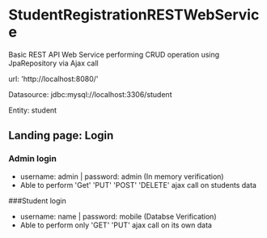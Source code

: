 # StudentRegistrationRESTWebService
Basic REST API Web Service performing CRUD operation using JpaRepository via Ajax call

url: 'http://localhost:8080/'

Datasource: jdbc:mysql://localhost:3306/student

Entity: student

## Landing page: Login
### Admin login

* username: admin | password: admin (In memory verification)
* Able to perform 'Get' 'PUT' 'POST' 'DELETE' ajax call on students data

###Student login
* username: name | password: mobile (Databse Verification)
* Able to perform only 'GET' 'PUT' ajax call on its own data